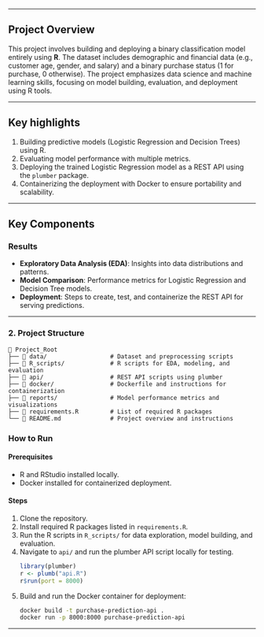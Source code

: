 
---

## Project Overview  
This project involves building and deploying a binary classification model entirely using **R**. The dataset includes demographic and financial data (e.g., customer age, gender, and salary) and a binary purchase status (1 for purchase, 0 otherwise). The project emphasizes data science and machine learning skills, focusing on model building, evaluation, and deployment using R tools.  

---
## Key highlights 
1. Building predictive models (Logistic Regression and Decision Trees) using R.  
2. Evaluating model performance with multiple metrics.  
3. Deploying the trained Logistic Regression model as a REST API using the `plumber` package.  
4. Containerizing the deployment with Docker to ensure portability and scalability.  

---

## Key Components  

### Results  
- **Exploratory Data Analysis (EDA)**: Insights into data distributions and patterns.  
- **Model Comparison**: Performance metrics for Logistic Regression and Decision Tree models.  
- **Deployment**: Steps to create, test, and containerize the REST API for serving predictions.  
---
### 2. Project Structure  
```plaintext
📂 Project_Root  
├── 📁 data/                  # Dataset and preprocessing scripts  
├── 📁 R_scripts/             # R scripts for EDA, modeling, and evaluation  
├── 📁 api/                   # REST API scripts using plumber  
├── 📁 docker/                # Dockerfile and instructions for containerization  
├── 📁 reports/               # Model performance metrics and visualizations  
├── 📄 requirements.R         # List of required R packages  
└── 📄 README.md              # Project overview and instructions  
```

### How to Run  

#### Prerequisites  
- R and RStudio installed locally.  
- Docker installed for containerized deployment.  

#### Steps  
1. Clone the repository.  
2. Install required R packages listed in `requirements.R`.  
3. Run the R scripts in `R_scripts/` for data exploration, model building, and evaluation.  
4. Navigate to `api/` and run the plumber API script locally for testing.  
   ```r
   library(plumber)
   r <- plumb("api.R")
   r$run(port = 8000)
   ```  
5. Build and run the Docker container for deployment:  
   ```bash
   docker build -t purchase-prediction-api .
   docker run -p 8000:8000 purchase-prediction-api
   ```  

---
